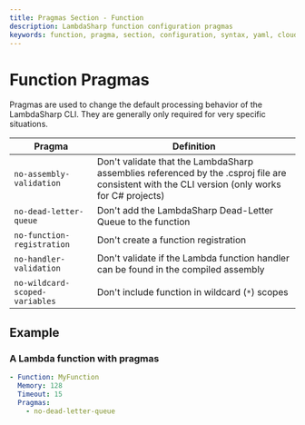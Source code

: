 ```yaml
---
title: Pragmas Section - Function
description: LambdaSharp function configuration pragmas
keywords: function, pragma, section, configuration, syntax, yaml, cloudformation
---
```

# Function Pragmas

Pragmas are used to change the default processing behavior of the LambdaSharp CLI. They are generally only required for very specific situations.

|Pragma                                 |Definition                           |
|---------------------------------------|-------------------------------------|
|`no-assembly-validation`               |Don't validate that the LambdaSharp assemblies referenced by the .csproj file are consistent with the CLI version (only works for C# projects)|
|`no-dead-letter-queue`                 |Don't add the LambdaSharp Dead-Letter Queue to the function|
|`no-function-registration`             |Don't create a function registration|
|`no-handler-validation`                |Don't validate if the Lambda function handler can be found in the compiled assembly|
|`no-wildcard-scoped-variables`         |Don't include function in wildcard (`*`) scopes|

## Example

### A Lambda function with pragmas

```yaml
- Function: MyFunction
  Memory: 128
  Timeout: 15
  Pragmas:
    - no-dead-letter-queue
```
